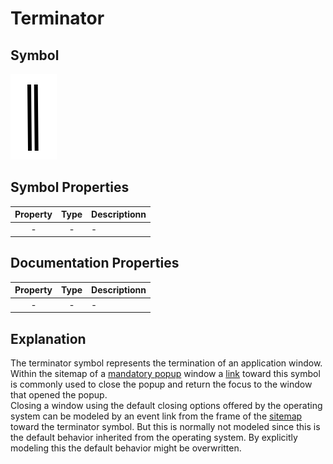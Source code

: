 # Terminator

## Symbol
![image](smd-terminator.png)

## Symbol Properties

| Property | Type | Descriptionn|
|:----------:|:------:|-------------|
| - | - | - |

## Documentation Properties
| Property | Type | Descriptionn|
|:----------:|:------:|-------------|
| - | - | - |

## Explanation
The terminator symbol represents the termination of an application window. Within the sitemap of a [mandatory popup](../smd-popup/README.md) window a [link](../smd-link/README.md) toward this symbol is commonly used to close the popup and return the focus to the window that opened the popup.<br>
Closing a window using the default closing options offered by the operating system can be modeled by an event link from the frame of the [sitemap](../smd-sitemap/README.md) toward the terminator symbol. But this is normally not modeled since this is the default behavior inherited from the operating system. By explicitly modeling this the default behavior might be overwritten.
